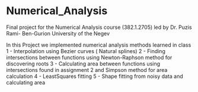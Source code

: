 # Numerical_Analysis
Final project for the Numerical Analysis course (382.1.2705) led by Dr. Puzis Rami- Ben-Gurion University of the Negev

In this Project we implemented numerical analysis methods learned in class
1 - Interpolation using Bezier curves ( Natural splines)
2 - Finding intersections between functions using Newton-Raphson method for discovering roots
3 - Calculating area between functions using intersections found in assignment 2 and Simpson method for area calculation
4 - LeastSquares fitting
5 - Shape fitting from noisy data and calculating area
